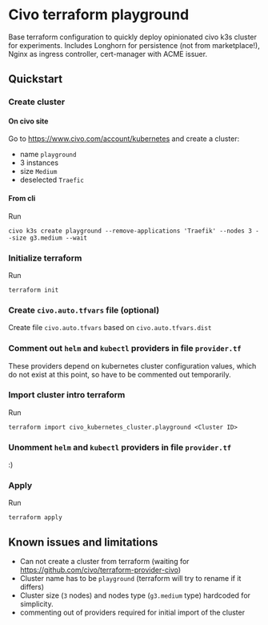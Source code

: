 # Civo terraform playground

Base terraform configuration to quickly deploy opinionated civo k3s cluster for experiments. Includes Longhorn for
persistence (not from marketplace!), Nginx as ingress controller, cert-manager with ACME issuer.

## Quickstart

### Create cluster

#### On civo site

Go to https://www.civo.com/account/kubernetes and create a cluster:

- name `playground`
- 3 instances
- size `Medium`
- deselected `Traefic`

#### From cli

Run

```shell
civo k3s create playground --remove-applications 'Traefik' --nodes 3 --size g3.medium --wait
```

### Initialize terraform

Run

```shell
terraform init
```

### Create `civo.auto.tfvars` file (optional)

Create file `civo.auto.tfvars` based on `civo.auto.tfvars.dist`

### Comment out `helm` and `kubectl` providers in file `provider.tf`

These providers depend on kubernetes cluster configuration values, which do not exist at this point, so have to be
commented out temporarily.

### Import cluster intro terraform

Run

```shell
terraform import civo_kubernetes_cluster.playground <Cluster ID>
```

### Unomment `helm` and `kubectl` providers in file `provider.tf`

:)

### Apply

Run

```shell
terraform apply
```

## Known issues and limitations

- Can not create a cluster from terraform (waiting for https://github.com/civo/terraform-provider-civo)
- Cluster name has to be `playground` (terraform will try to rename if it differs)
- Cluster size (`3` nodes) and nodes type (`g3.medium` type) hardcoded for simplicity.
- commenting out of providers required for initial import of the cluster
